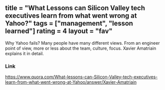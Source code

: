 title = "What Lessons can Silicon Valley tech executives learn from what went wrong at Yahoo?"
tags = ["management", "lesson learned"]
rating = 4
layout = "fav"
---

Why Yahoo fails? Many people have many different views. From an engineer point of view, more or less about the team, culture, focus. Xavier Amatriain explains it in detail.

### Link

https://www.quora.com/What-lessons-can-Silicon-Valley-tech-executives-learn-from-what-went-wrong-at-Yahoo/answer/Xavier-Amatriain
